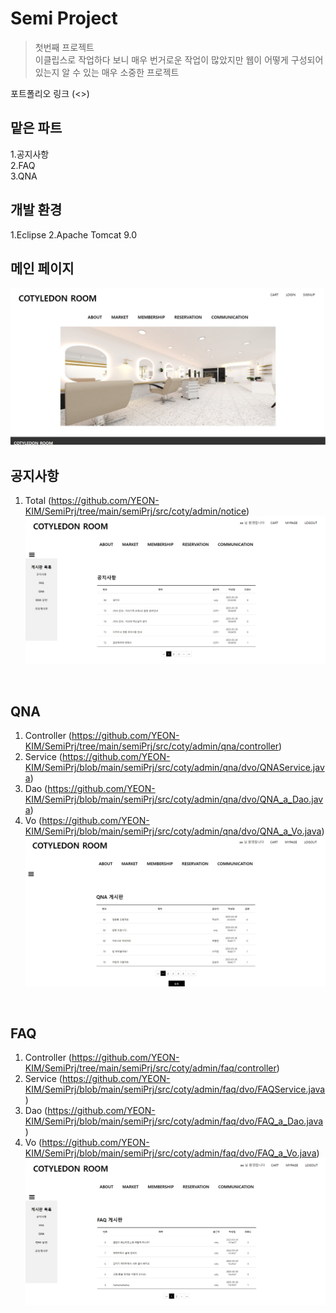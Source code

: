 # Semi Project
> 첫번째 프로젝트<br>
> 이클립스로 작업하다 보니 매우 번거로운 작업이 많았지만 웹이 어떻게 구성되어 있는지 알 수 있는 매우 소중한 프로젝트

포트폴리오 링크 (<>)
<br>
## 맡은 파트
1.공지사항<br>
2.FAQ<br>
3.QNA
<br>
## 개발 환경
1.Eclipse
2.Apache Tomcat 9.0
<br>
## 메인 페이지
![](semiImage/1.jpg)
<br>
## 공지사항
1. Total (<https://github.com/YEON-KIM/SemiPrj/tree/main/semiPrj/src/coty/admin/notice>)
![](semiImage/2.jpg)
<br>

## QNA
1. Controller (<https://github.com/YEON-KIM/SemiPrj/tree/main/semiPrj/src/coty/admin/qna/controller>)
2. Service (<https://github.com/YEON-KIM/SemiPrj/blob/main/semiPrj/src/coty/admin/qna/dvo/QNAService.java>)
3. Dao (<https://github.com/YEON-KIM/SemiPrj/blob/main/semiPrj/src/coty/admin/qna/dvo/QNA_a_Dao.java>)
4. Vo (<https://github.com/YEON-KIM/SemiPrj/blob/main/semiPrj/src/coty/admin/qna/dvo/QNA_a_Vo.java>)
![](semiImage/4.jpg)
<br>

## FAQ
1. Controller (<https://github.com/YEON-KIM/SemiPrj/tree/main/semiPrj/src/coty/admin/faq/controller>)
2. Service (<https://github.com/YEON-KIM/SemiPrj/blob/main/semiPrj/src/coty/admin/faq/dvo/FAQService.java>)
3. Dao (<https://github.com/YEON-KIM/SemiPrj/blob/main/semiPrj/src/coty/admin/faq/dvo/FAQ_a_Dao.java>)
4. Vo (<https://github.com/YEON-KIM/SemiPrj/blob/main/semiPrj/src/coty/admin/faq/dvo/FAQ_a_Vo.java>)
![](semiImage/3.jpg)
<br>



